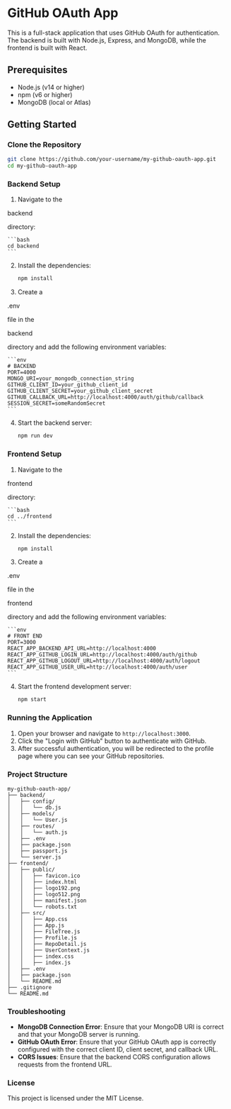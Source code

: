 # GitHub OAuth App

This is a full-stack application that uses GitHub OAuth for authentication. The backend is built with Node.js, Express, and MongoDB, while the frontend is built with React.

## Prerequisites

- Node.js (v14 or higher)
- npm (v6 or higher)
- MongoDB (local or Atlas)

## Getting Started

### Clone the Repository

```bash
git clone https://github.com/your-username/my-github-oauth-app.git
cd my-github-oauth-app
```

### Backend Setup

1. Navigate to the 

backend

 directory:

    ```bash
    cd backend
    ```

2. Install the dependencies:

    ```bash
    npm install
    ```

3. Create a 

.env

 file in the 

backend

 directory and add the following environment variables:

    ```env
    # BACKEND
    PORT=4000
    MONGO_URI=your_mongodb_connection_string
    GITHUB_CLIENT_ID=your_github_client_id
    GITHUB_CLIENT_SECRET=your_github_client_secret
    GITHUB_CALLBACK_URL=http://localhost:4000/auth/github/callback
    SESSION_SECRET=someRandomSecret
    ```

4. Start the backend server:

    ```bash
    npm run dev
    ```

### Frontend Setup

1. Navigate to the 

frontend

 directory:

    ```bash
    cd ../frontend
    ```

2. Install the dependencies:

    ```bash
    npm install
    ```

3. Create a 

.env

 file in the 

frontend

 directory and add the following environment variables:

    ```env
    # FRONT END
    PORT=3000
    REACT_APP_BACKEND_API_URL=http://localhost:4000
    REACT_APP_GITHUB_LOGIN_URL=http://localhost:4000/auth/github
    REACT_APP_GITHUB_LOGOUT_URL=http://localhost:4000/auth/logout
    REACT_APP_GITHUB_USER_URL=http://localhost:4000/auth/user
    ```

4. Start the frontend development server:

    ```bash
    npm start
    ```

### Running the Application

1. Open your browser and navigate to `http://localhost:3000`.
2. Click the "Login with GitHub" button to authenticate with GitHub.
3. After successful authentication, you will be redirected to the profile page where you can see your GitHub repositories.

### Project Structure

```
my-github-oauth-app/
├── backend/
│   ├── config/
│   │   └── db.js
│   ├── models/
│   │   └── User.js
│   ├── routes/
│   │   └── auth.js
│   ├── .env
│   ├── package.json
│   ├── passport.js
│   └── server.js
├── frontend/
│   ├── public/
│   │   ├── favicon.ico
│   │   ├── index.html
│   │   ├── logo192.png
│   │   ├── logo512.png
│   │   ├── manifest.json
│   │   └── robots.txt
│   ├── src/
│   │   ├── App.css
│   │   ├── App.js
│   │   ├── FileTree.js
│   │   ├── Profile.js
│   │   ├── RepoDetail.js
│   │   ├── UserContext.js
│   │   ├── index.css
│   │   ├── index.js
│   ├── .env
│   ├── package.json
│   └── README.md
├── .gitignore
└── README.md
```

### Troubleshooting

- **MongoDB Connection Error**: Ensure that your MongoDB URI is correct and that your MongoDB server is running.
- **GitHub OAuth Error**: Ensure that your GitHub OAuth app is correctly configured with the correct client ID, client secret, and callback URL.
- **CORS Issues**: Ensure that the backend CORS configuration allows requests from the frontend URL.

### License

This project is licensed under the MIT License.